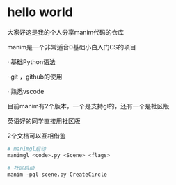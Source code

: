 # hello world

大家好这是我的个人分享manim代码的仓库

manim是一个非常适合0基础小白入门CS的项目

· 基础Python语法

· git ，github的使用

· 熟悉vscode

目前manim有2个版本，一个是支持gl的，还有一个是社区版

英语好的同学直接用社区版

2个文档可以互相借鉴

```python
# manimgl启动
manimgl <code>.py <Scene> <flags>

# 社区启动
manim -pql scene.py CreateCircle
```